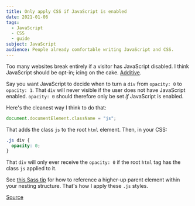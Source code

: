 ```yaml
---
title: Only apply CSS if JavaScript is enabled
date: 2021-01-06
tags:
  - JavaScript
  - CSS
  - guide
subject: JavaScript
audience: People already comfortable writing JavaScript and CSS.
---
```


Too many websites break entirely if a visitor has JavaScript disabled. I think JavaScript should be opt-in; icing on the cake. [Additive](https://developer.mozilla.org/en-US/docs/Glossary/Progressive_Enhancement#).

Say you want JavaScript to decide when to turn a `div` from `opacity: 0` to `opacity: 1`. That `div` will never visible if the user does not have JavaScript enabled. `opacity: 0` should therefore only be set _if_ JavaScript is enabled.

Here's the cleanest way I think to do that:

```js
document.documentElement.className = "js";
```

That adds the class `js` to the root `html` element. Then, in your CSS:

```css
.js div {
  opacity: 0;
}
```

That `div` will only ever receive the `opacity: 0` if the root `html` tag has the class `js` applied to it.

See [this Sass tip](/notes/break-out) for how to reference a higher-up parent element within your nesting structure. That's how I apply these `.js` styles.

[Source](https://css-tricks.com/snippets/javascript/css-for-when-javascript-is-enabled/)

